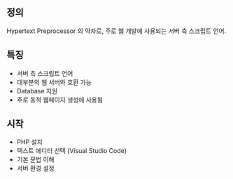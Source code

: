 ## 정의
Hypertext Preprocessor 의 약자로, 주로 웹 개발에 사용되는 서버 측 스크립트 언어.

## 특징
- 서버 측 스크립트 언어
- 대부분의 웹 서버와 호환 가능
- Database 지원
- 주로 동적 웹페이지 생성에 사용됨


## 시작
- PHP 설치
- 텍스트 에디터 선택 (Visual Studio Code) 
- 기본 문법 이해
- 서버 환경 설정



